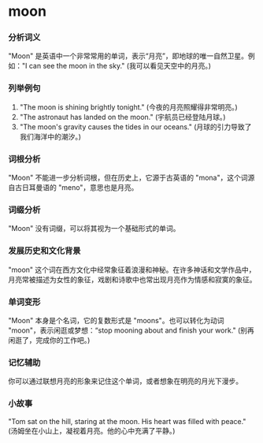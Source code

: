 # moon

### 分析词义

  

"Moon" 是英语中一个非常常用的单词，表示“月亮”，即地球的唯一自然卫星。例如："I can see the moon in the sky." (我可以看见天空中的月亮。)

  

### 列举例句

  

1.  "The moon is shining brightly tonight." (今夜的月亮照耀得非常明亮。)
2.  "The astronaut has landed on the moon." (宇航员已经登陆月球。)
3.  "The moon's gravity causes the tides in our oceans." (月球的引力导致了我们海洋中的潮汐。)

  

### 词根分析

  

"Moon" 不能进一步分析词根，但在历史上，它源于古英语的 "mona"，这个词源自古日耳曼语的 "meno"，意思也是月亮。

  

### 词缀分析

  

"Moon" 没有词缀，可以将其视为一个基础形式的单词。

  

### 发展历史和文化背景

  

"moon" 这个词在西方文化中经常象征着浪漫和神秘。在许多神话和文学作品中，月亮常被描述为女性的象征，戏剧和诗歌中也常出现月亮作为情感和寂寞的象征。

  

### 单词变形

  

"Moon" 本身是个名词，它的复数形式是 "moons"。也可以转化为动词 "moon"，表示闲逛或梦想：“stop mooning about and finish your work." (别再闲逛了，完成你的工作吧。)

  

### 记忆辅助

  

你可以通过联想月亮的形象来记住这个单词，或者想象在明亮的月光下漫步。

  

### 小故事

  

"Tom sat on the hill, staring at the moon. His heart was filled with peace." (汤姆坐在小山上，凝视着月亮。他的心中充满了平静。)
